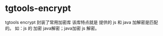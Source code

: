# tgtools-encrypt
tgtools encrypt
封装了常用加密库
该库特点就是 提供的 js 和 java 加解密是匹配的。
如：js 的 加密  java解密；java加密 js 解密。